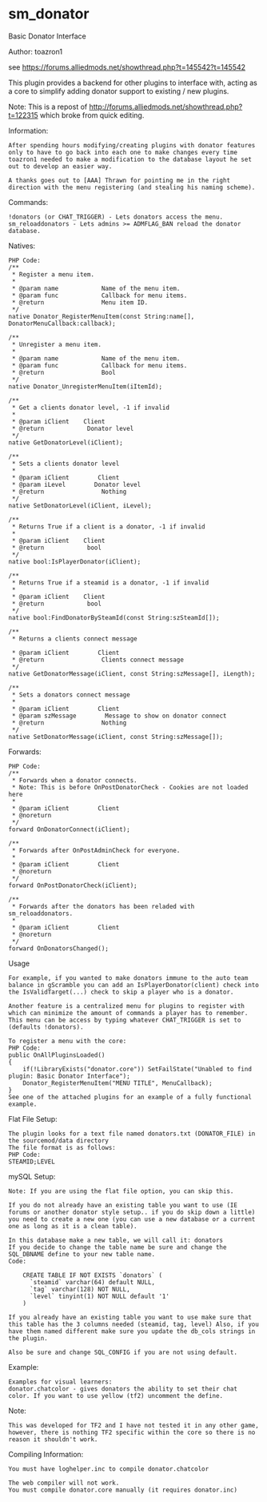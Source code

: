 # sm_donator
Basic Donator Interface 


Author:  toazron1

see https://forums.alliedmods.net/showthread.php?t=145542?t=145542

This plugin provides a backend for other plugins to interface with, acting as a core to simplify adding donator support to existing / new plugins.

Note: This is a repost of http://forums.alliedmods.net/showthread.php?t=122315 which broke from quick editing.

Information:

    After spending hours modifying/creating plugins with donator features only to have to go back into each one to make changes every time toazron1 needed to make a modification to the database layout he set out to develop an easier way.

    A thanks goes out to [AAA] Thrawn for pointing me in the right direction with the menu registering (and stealing his naming scheme).
    
Commands:

    !donators (or CHAT_TRIGGER) - Lets donators access the menu.
    sm_reloaddonators - Lets admins >= ADMFLAG_BAN reload the donator database.
    
Natives:

    PHP Code:
    /**
     * Register a menu item.
     * 
     * @param name            Name of the menu item.
     * @param func            Callback for menu items.
     * @return                Menu item ID.
     */
    native Donator_RegisterMenuItem(const String:name[], DonatorMenuCallback:callback);

    /**
     * Unregister a menu item.
     * 
     * @param name            Name of the menu item.
     * @param func            Callback for menu items.
     * @return                Bool
     */
    native Donator_UnregisterMenuItem(iItemId);

    /**  
     * Get a clients donator level, -1 if invalid
     * 
     * @param iClient    Client
     * @return            Donator level
     */
    native GetDonatorLevel(iClient);

    /**  
     * Sets a clients donator level
     *
     * @param iClient        Client
     * @param iLevel        Donator level
     * @return                Nothing
     */
    native SetDonatorLevel(iClient, iLevel);

    /**  
     * Returns True if a client is a donator, -1 if invalid
     * 
     * @param iClient    Client
     * @return            bool
     */
    native bool:IsPlayerDonator(iClient);

    /**  
     * Returns True if a steamid is a donator, -1 if invalid
     * 
     * @param iClient    Client
     * @return            bool
     */
    native bool:FindDonatorBySteamId(const String:szSteamId[]);

    /**  
     * Returns a clients connect message
     
     * @param iClient        Client
     * @return                Clients connect message
     */
    native GetDonatorMessage(iClient, const String:szMessage[], iLength);

    /**  
     * Sets a donators connect message
     *
     * @param iClient        Client
     * @param szMessage        Message to show on donator connect
     * @return                Nothing
     */
    native SetDonatorMessage(iClient, const String:szMessage[]); 

Forwards:

    PHP Code:
    /**
     * Forwards when a donator connects.
     * Note: This is before OnPostDonatorCheck - Cookies are not loaded here
     *
     * @param iClient        Client
     * @noreturn
     */
    forward OnDonatorConnect(iClient);

    /**
     * Forwards after OnPostAdminCheck for everyone.
     *
     * @param iClient        Client
     * @noreturn
     */
    forward OnPostDonatorCheck(iClient);

    /**
     * Forwards after the donators has been reladed with sm_reloaddonators.
     *
     * @param iClient        Client
     * @noreturn
     */
    forward OnDonatorsChanged(); 

Usage

    For example, if you wanted to make donators immune to the auto team balance in gScramble you can add an IsPlayerDonator(client) check into the IsValidTarget(...) check to skip a player who is a donator.

    Another feature is a centralized menu for plugins to register with which can minimize the amount of commands a player has to remember. This menu can be access by typing whatever CHAT_TRIGGER is set to (defaults !donators).

    To register a menu with the core:
    PHP Code:
    public OnAllPluginsLoaded()
    {
        if(!LibraryExists("donator.core")) SetFailState("Unabled to find plugin: Basic Donator Interface");
        Donator_RegisterMenuItem("MENU TITLE", MenuCallback);
    } 
    See one of the attached plugins for an example of a fully functional example.

Flat File Setup:

    The plugin looks for a text file named donators.txt (DONATOR_FILE) in the sourcemod/data directory
    The file format is as follows:
    PHP Code:
    STEAMID;LEVEL 

mySQL Setup:

    Note: If you are using the flat file option, you can skip this.

    If you do not already have an existing table you want to use (IE forums or another donator style setup.. if you do skip down a little) you need to create a new one (you can use a new database or a current one as long as it is a clean table).

    In this database make a new table, we will call it: donators
    If you decide to change the table name be sure and change the SQL_DBNAME define to your new table name.
    Code:

        CREATE TABLE IF NOT EXISTS `donators` (
          `steamid` varchar(64) default NULL,
          `tag` varchar(128) NOT NULL,
          `level` tinyint(1) NOT NULL default '1'
        )

    If you already have an existing table you want to use make sure that this table has the 3 columns needed (steamid, tag, level) Also, if you have them named different make sure you update the db_cols strings in the plugin.

    Also be sure and change SQL_CONFIG if you are not using default.

Example:

    Examples for visual learners:
    donator.chatcolor - gives donators the ability to set their chat color. If you want to use yellow (tf2) uncomment the define.

Note:

    This was developed for TF2 and I have not tested it in any other game, however, there is nothing TF2 specific within the core so there is no reason it shouldn't work.

Compiling Information:


    You must have loghelper.inc to compile donator.chatcolor

    The web compiler will not work.
    You must compile donator.core manually (it requires donator.inc)
